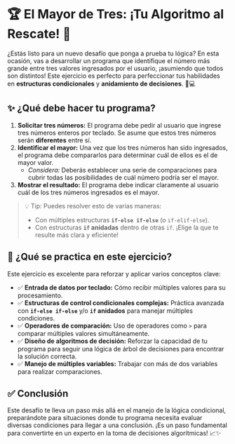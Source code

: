 # 🏆 El Mayor de Tres: ¡Tu Algoritmo al Rescate! 🚀

¿Estás listo para un nuevo desafío que ponga a prueba tu lógica? En esta ocasión, vas a desarrollar un programa que identifique el número más grande entre tres valores ingresados por el usuario, ¡asumiendo que todos son distintos! Este ejercicio es perfecto para perfeccionar tus habilidades en **estructuras condicionales** y **anidamiento de decisiones**. 🧠💻

## ✨ ¿Qué debe hacer tu programa?

1.  **Solicitar tres números:** El programa debe pedir al usuario que ingrese tres números enteros por teclado. Se asume que estos tres números serán **diferentes** entre sí.
2.  **Identificar el mayor:** Una vez que los tres números han sido ingresados, el programa debe compararlos para determinar cuál de ellos es el de mayor valor.
    * *Considera:* Deberás establecer una serie de comparaciones para cubrir todas las posibilidades de cuál número podría ser el mayor.
3.  **Mostrar el resultado:** El programa debe indicar claramente al usuario cuál de los tres números ingresados es el mayor.

> 💡 Tip: Puedes resolver esto de varias maneras:
> * Con múltiples estructuras **`if-else if-else`** (o `if-elif-else`).
> * Con estructuras **`if` anidadas** dentro de otras `if`.
> ¡Elige la que te resulte más clara y eficiente!

## 🧠 ¿Qué se practica en este ejercicio?

Este ejercicio es excelente para reforzar y aplicar varios conceptos clave:

-   ✅ **Entrada de datos por teclado:** Cómo recibir múltiples valores para su procesamiento.
-   ✅ **Estructuras de control condicionales complejas:** Práctica avanzada con **`if-else if-else`** y/o **`if` anidados** para manejar múltiples condiciones.
-   ✅ **Operadores de comparación:** Uso de operadores como `>` para comparar múltiples valores simultáneamente.
-   ✅ **Diseño de algoritmos de decisión:** Reforzar la capacidad de tu programa para seguir una lógica de árbol de decisiones para encontrar la solución correcta.
-   ✅ **Manejo de múltiples variables:** Trabajar con más de dos variables para realizar comparaciones.

## ✅ Conclusión

Este desafío te lleva un paso más allá en el manejo de la lógica condicional, preparándote para situaciones donde tu programa necesita evaluar diversas condiciones para llegar a una conclusión. ¡Es un paso fundamental para convertirte en un experto en la toma de decisiones algorítmicas! 📈✨